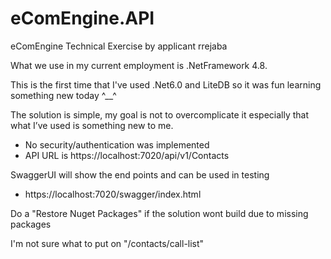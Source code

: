 # eComEngine.API

eComEngine Technical Exercise by applicant rrejaba

What we use in my current employment is .NetFramework 4.8.

This is the first time that I've used .Net6.0 and LiteDB so it was fun learning something new today ^__^

The solution is simple, my goal is not to overcomplicate it especially that what I’ve used is something new to me.
-	No security/authentication was implemented
-	API URL is https://localhost:7020/api/v1/Contacts

SwaggerUI will show the end points and can be used in testing
-	https://localhost:7020/swagger/index.html

Do a "Restore Nuget Packages" if the solution wont build due to missing packages

I'm not sure what to put on "/contacts/call-list"
